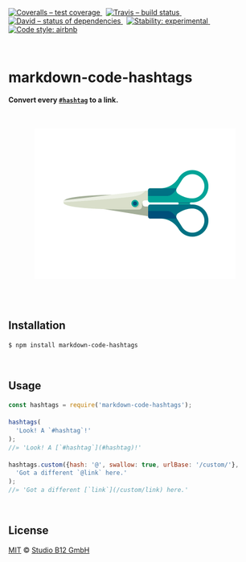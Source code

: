 [![Coveralls – test coverage
](https://img.shields.io/coveralls/studio-b12/markdown-code-hashtags.svg?style=flat-square)
](https://coveralls.io/r/studio-b12/markdown-code-hashtags)
 [![Travis – build status
](https://img.shields.io/travis/studio-b12/markdown-code-hashtags/master.svg?style=flat-square)
](https://travis-ci.org/studio-b12/markdown-code-hashtags)
 [![David – status of dependencies
](https://img.shields.io/david/studio-b12/markdown-code-hashtags.svg?style=flat-square)
](https://david-dm.org/studio-b12/markdown-code-hashtags)
 [![Stability: experimental
](https://img.shields.io/badge/stability-experimental-yellow.svg?style=flat-square)
](https://nodejs.org/api/documentation.html#documentation_stability_index)
 [![Code style: airbnb
](https://img.shields.io/badge/code%20style-airbnb-777777.svg?style=flat-square)
](https://github.com/airbnb/javascript)




<div                                                         id="/">&nbsp;</div>

markdown-code-hashtags
======================

**Convert every [`#hashtag`](#hashtag) to a link.**




<p align="center"><a
  title="Graphic by the great Justin Mezzell"
  href="http://justinmezzell.tumblr.com/post/95370140878"
  >
  <br/>
  <br/>
  <img
    src="Readme/Scissors.gif"
    width="400"
    height="300"
  />
  <br/>
  <br/>
</a></p>




<div                                             id="/installation">&nbsp;</div>

Installation
------------

```sh
$ npm install markdown-code-hashtags
```




<div                                                    id="/usage">&nbsp;</div>
<a                                                             id="hashtag"></a>

Usage
-----

```js
const hashtags = require('markdown-code-hashtags');

hashtags(
  'Look! A `#hashtag`!'
);
//» 'Look! A [`#hashtag`](#hashtag)!'

hashtags.custom({hash: '@', swallow: true, urlBase: '/custom/'},
  'Got a different `@link` here.'
);
//» 'Got a different [`link`](/custom/link) here.'
```




<div                                                  id="/license">&nbsp;</div>

License
-------

[MIT][] © [Studio B12 GmbH][]

[MIT]:              ./License.md
[Studio B12 GmbH]:  http://studio-b12.de
